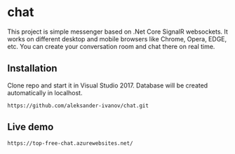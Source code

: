 # chat
This project is simple messenger based on .Net Core SignalR websockets. 
It works on different desktop and mobile browsers like Chrome, Opera, EDGE, etc. 
You can create your conversation room and chat there on real time. 

## Installation
Clone repo and start it in Visual Studio 2017. Database will be created automatically in localhost.
```
https://github.com/aleksander-ivanov/chat.git
```
## Live demo
```
https://top-free-chat.azurewebsites.net/
```

